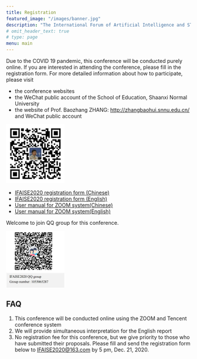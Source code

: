 ```yaml
---
title: Registration
featured_image: "/images/banner.jpg"
description: "The International Forum of Artificial Intelligence and STEM Education Online"
# omit_header_text: true
# type: page
menu: main
---
```


Due to the COVID 19 pandemic, this conference will be conducted purely online. If you are interested in attending the conference, please fill in the registration form. For more detailed information about how to participate, please visit


- the conference websites
- the WeChat public account of the School of Education, Shaanxi Normal University 
- the website of Prof. Baozhang ZHANG: http://zhangbaohui.snnu.edu.cn/ and WeChat public account

<img src="/images/wechat-zbh.png" style="width: 10rem" />



- [IFAISE2020 registration form (Chinese)](/attachments/IFAISE2020_Registration_Form_for_Participants_Chinese.docx)
- [IFAISE2020 registration form (English)](/attachments/IFAISE2020_Registration_Form_for_Participants_English.docx)
- [User manual for ZOOM system(Chinese)](/attachments/User_manual_for_ZOOM_Chinese.pdf)
- [User manual for ZOOM system(English)](/attachments/User_manual_for_ZOOM_English.pdf)


Welcome to join QQ group for this conference. 

<img src="/images/qq-group-en.jpg" style="width: 10rem" />


## FAQ


1.	This conference will be conducted online using the ZOOM and Tencent conference system
2.	We will provide simultaneous interpretation for the English report
3.	No registration fee for this conference, but we give priority to those who have submitted their proposals. Please fill and send the registration form below to IFAISE2020@163.com by 5 pm, Dec. 21, 2020.
